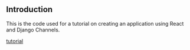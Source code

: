 ## Introduction
This is the code used for a tutorial on creating an application using React and Django Channels.

[tutorial][tutorial_link]

[tutorial_link]: http://ericchea.github.io/
